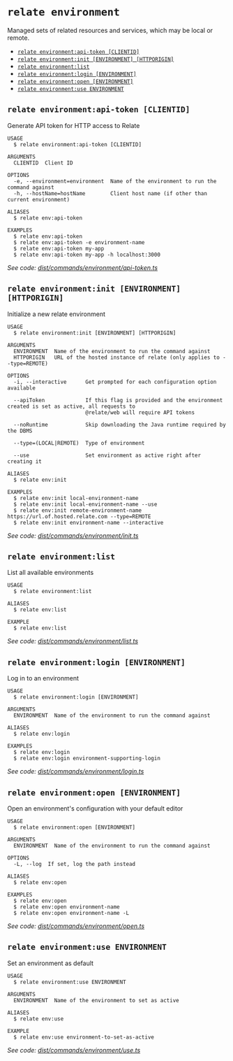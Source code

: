 `relate environment`
====================

Managed sets of related resources and services, which may be local or remote.

* [`relate environment:api-token [CLIENTID]`](#relate-environmentapi-token-clientid)
* [`relate environment:init [ENVIRONMENT] [HTTPORIGIN]`](#relate-environmentinit-environment-httporigin)
* [`relate environment:list`](#relate-environmentlist)
* [`relate environment:login [ENVIRONMENT]`](#relate-environmentlogin-environment)
* [`relate environment:open [ENVIRONMENT]`](#relate-environmentopen-environment)
* [`relate environment:use ENVIRONMENT`](#relate-environmentuse-environment)

## `relate environment:api-token [CLIENTID]`

Generate API token for HTTP access to Relate

```
USAGE
  $ relate environment:api-token [CLIENTID]

ARGUMENTS
  CLIENTID  Client ID

OPTIONS
  -e, --environment=environment  Name of the environment to run the command against
  -h, --hostName=hostName        Client host name (if other than current environment)

ALIASES
  $ relate env:api-token

EXAMPLES
  $ relate env:api-token
  $ relate env:api-token -e environment-name
  $ relate env:api-token my-app
  $ relate env:api-token my-app -h localhost:3000
```

_See code: [dist/commands/environment/api-token.ts](https://github.com/neo4j-devtools/relate/blob/v1.0.3-alpha.6/packages/cli/src/commands/environment/api-token.ts)_

## `relate environment:init [ENVIRONMENT] [HTTPORIGIN]`

Initialize a new relate environment

```
USAGE
  $ relate environment:init [ENVIRONMENT] [HTTPORIGIN]

ARGUMENTS
  ENVIRONMENT  Name of the environment to run the command against
  HTTPORIGIN   URL of the hosted instance of relate (only applies to --type=REMOTE)

OPTIONS
  -i, --interactive      Get prompted for each configuration option available

  --apiToken             If this flag is provided and the environment created is set as active, all requests to
                         @relate/web will require API tokens

  --noRuntime            Skip downloading the Java runtime required by the DBMS

  --type=(LOCAL|REMOTE)  Type of environment

  --use                  Set environment as active right after creating it

ALIASES
  $ relate env:init

EXAMPLES
  $ relate env:init local-environment-name
  $ relate env:init local-environment-name --use
  $ relate env:init remote-environment-name https://url.of.hosted.relate.com --type=REMOTE
  $ relate env:init environment-name --interactive
```

_See code: [dist/commands/environment/init.ts](https://github.com/neo4j-devtools/relate/blob/v1.0.3-alpha.6/packages/cli/src/commands/environment/init.ts)_

## `relate environment:list`

List all available environments

```
USAGE
  $ relate environment:list

ALIASES
  $ relate env:list

EXAMPLE
  $ relate env:list
```

_See code: [dist/commands/environment/list.ts](https://github.com/neo4j-devtools/relate/blob/v1.0.3-alpha.6/packages/cli/src/commands/environment/list.ts)_

## `relate environment:login [ENVIRONMENT]`

Log in to an environment

```
USAGE
  $ relate environment:login [ENVIRONMENT]

ARGUMENTS
  ENVIRONMENT  Name of the environment to run the command against

ALIASES
  $ relate env:login

EXAMPLES
  $ relate env:login
  $ relate env:login environment-supporting-login
```

_See code: [dist/commands/environment/login.ts](https://github.com/neo4j-devtools/relate/blob/v1.0.3-alpha.6/packages/cli/src/commands/environment/login.ts)_

## `relate environment:open [ENVIRONMENT]`

Open an environment's configuration with your default editor

```
USAGE
  $ relate environment:open [ENVIRONMENT]

ARGUMENTS
  ENVIRONMENT  Name of the environment to run the command against

OPTIONS
  -L, --log  If set, log the path instead

ALIASES
  $ relate env:open

EXAMPLES
  $ relate env:open
  $ relate env:open environment-name
  $ relate env:open environment-name -L
```

_See code: [dist/commands/environment/open.ts](https://github.com/neo4j-devtools/relate/blob/v1.0.3-alpha.6/packages/cli/src/commands/environment/open.ts)_

## `relate environment:use ENVIRONMENT`

Set an environment as default

```
USAGE
  $ relate environment:use ENVIRONMENT

ARGUMENTS
  ENVIRONMENT  Name of the environment to set as active

ALIASES
  $ relate env:use

EXAMPLE
  $ relate env:use environment-to-set-as-active
```

_See code: [dist/commands/environment/use.ts](https://github.com/neo4j-devtools/relate/blob/v1.0.3-alpha.6/packages/cli/src/commands/environment/use.ts)_
